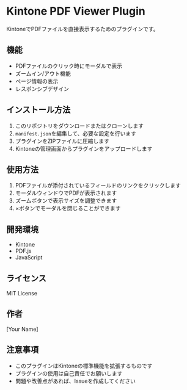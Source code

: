 # Kintone PDF Viewer Plugin

KintoneでPDFファイルを直接表示するためのプラグインです。

## 機能

- PDFファイルのクリック時にモーダルで表示
- ズームイン/アウト機能
- ページ情報の表示
- レスポンシブデザイン

## インストール方法

1. このリポジトリをダウンロードまたはクローンします
2. `manifest.json`を編集して、必要な設定を行います
3. プラグインをZIPファイルに圧縮します
4. Kintoneの管理画面からプラグインをアップロードします

## 使用方法

1. PDFファイルが添付されているフィールドのリンクをクリックします
2. モーダルウィンドウでPDFが表示されます
3. ズームボタンで表示サイズを調整できます
4. ×ボタンでモーダルを閉じることができます

## 開発環境

- Kintone
- PDF.js
- JavaScript

## ライセンス

MIT License

## 作者

[Your Name]

## 注意事項

- このプラグインはKintoneの標準機能を拡張するものです
- プラグインの使用は自己責任でお願いします
- 問題や改善点があれば、Issueを作成してください 